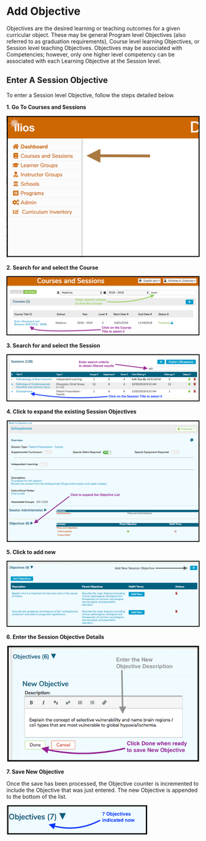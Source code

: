 # Add Objective

Objectives are the desired learning or teaching outcomes for a given curricular object. These may be general Program level Objectives (also referred to as graduation requirements), Course level learning Objectives, or Session level teaching Objectives. Objectives may be associated with Competencies; however, only one higher level competency can be associated with each Learning Objective at the Session level.

## Enter A Session Objective

To enter a Session level Objective, follow the steps detailed below.

**1. Go To Courses and Sessions**

![Open Courses and Sessions](../../images/add_session_objective/open_courses_and_sessions.png)

**2. Search for and select the Course**

![Select Course](../../images/add_session_objective/select_course.png)

**3. Search for and select the Session**

![Select Session](../../images/add_session_objective/select_session.png)

**4. Click to expand the existing Session Objectives**

![Expand Session Objective List](../../images/add_session_objective/expand_obj_list.png)

**5. Click to add new**

![Add new Session Objective](../../images/add_session_objective/add_sess_obj.png)

**6. Enter the Session Objective Details**

![Enter Objective text](../../images/add_session_objective/enter_text.png)

**7. Save New Objective**

Once the save has been processed, the Objective counter is incremented to include the Objective that was just entered. The new Objective is appended to the bottom of the list.

![Adds one to the counter](../../images/add_session_objective/counter_adjusted.png)
